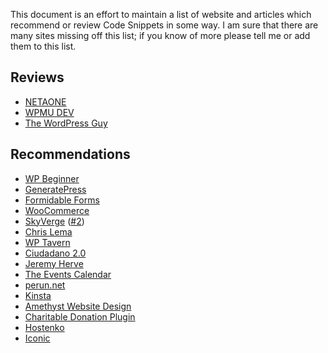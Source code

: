 
This document is an effort to maintain a list of website and articles which recommend or review Code Snippets in some way. I am sure that there are many sites missing off this list; if you know of more please tell me or add them to this list.

## Reviews

- [NETAONE](http://netaone.com/wp/code-snippets/)
- [WPMU DEV](https://premium.wpmudev.org/blog/wordpress-code-snippets/)
- [The WordPress Guy](https://thewordpressguy.net/php-code-snippets/)

## Recommendations

- [WP Beginner](http://www.wpbeginner.com/plugins/how-to-easily-add-custom-code-in-wordpress-without-breaking-your-site/)
- [GeneratePress](https://docs.generatepress.com/article/adding-php/)
- [Formidable Forms](https://formidableforms.com/knowledgebase/formidable-hooks/#kb-where-to-put-the-code) 
- [WooCommerce](https://docs.woocommerce.com/document/customizing-theme-best-practices/)
- [SkyVerge](https://www.skyverge.com/blog/add-custom-code-to-wordpress/) ([#2](https://www.skyverge.com/blog/how-to-hide-sku-woocommerce-product-pages/))
- [Chris Lema](http://chrislema.com/should-i-use-the-genesis-framework/)
- [WP Tavern](https://wptavern.com/how-to-extend-a-wordpress-plugin-without-losing-your-changes)
- [Ciudadano 2.0](https://www.ciudadano2cero.com/personalizar-wordpress-shortcodes/)
- [Jeremy Herve](https://jeremy.hu/all-about-jetpack-snow/#more-15634)
- [The Events Calendar](https://theeventscalendar.com/knowledgebase/change-map-size/)
- [perun.net](https://www.perun.net/2012/12/05/wordpress-funktionen-aus-dem-admin-bereich-verwalten/)
- [Kinsta](https://kinsta.com/knowledgebase/add-code-wordpress-header-footer/)
- [Amethyst Website Design](https://amethystwebsitedesign.com/how-to-use-shortcodes-in-your-wordpress-website-sidebar/)
- [Charitable Donation Plugin](https://www.wpcharitable.com/documentation/3-ways-to-add-code-customizations-to-your-site/)
- [Hostenko](https://hostenko.com/wpcafe/plugins/code-snippets-add-custom-code-in-wordpress/)
- [Iconic](https://iconicwp.com/blog/redirect-users-woocommerce-login-registration/)